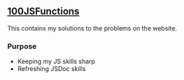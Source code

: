 ## [100JSFunctions](https://www.100jsfunctions.com/)

This contains my solutions to the problems on the website.

### Purpose

- Keeping my JS skills sharp
- Refreshing JSDoc skills